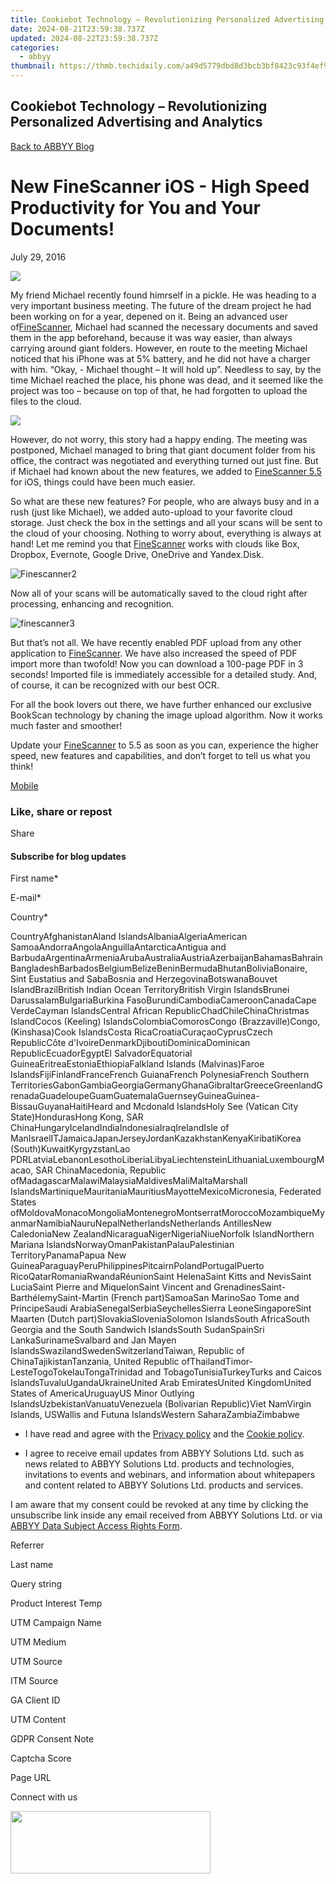 ```yaml
---
title: Cookiebot Technology – Revolutionizing Personalized Advertising and Analytics
date: 2024-08-21T23:59:38.737Z
updated: 2024-08-22T23:59:38.737Z
categories:
  - abbyy
thumbnail: https://thmb.techidaily.com/a49d5779dbd8d3bcb3bf8423c93f4ef941ba145d1cb34757b006a9b7dc8bcdff.jpeg
---
```


## Cookiebot Technology – Revolutionizing Personalized Advertising and Analytics

[Back to ABBYY Blog](https://tools.techidaily.com/abbyy/products/)

# New FineScanner iOS - High Speed Productivity for You and Your Documents!

July 29, 2016

![](https://static2.abbyy.com/abbyycommedia/28778/siri-ios-13.png) 

My friend Michael recently found himrself in a pickle. He was heading to a very important business meeting. The future of the dream project he had been working on for a year, depened on it. Being an advanced user of[FineScanner](http://qrs.ly/3f56xfu), Michael had scanned the necessary documents and saved them in the app beforehand, because it was way easier, than always carrying around giant folders. However, en route to the meeting Michael noticed that his iPhone was at 5% battery, and he did not have a charger with him. “Okay, - Michael thought – It will hold up”. Needless to say, by the time Michael reached the place, his phone was dead, and it seemed like the project was too – because on top of that, he had forgotten to upload the files to the cloud.

![](https://static1.abbyy.com/abbyycommedia/25865/istock_57926718_crop-e1469783397504.jpg)

However, do not worry, this story had a happy ending. The meeting was postponed, Michael managed to bring that giant document folder from his office, the contract was negotiated and everything turned out just fine. But if Michael had known about the new features, we added to [FineScanner 5.5](http://qrs.ly/3f56xfu) for iOS, things could have been much easier.

So what are these new features? For people, who are always busy and in a rush (just like Michael), we added auto-upload to your favorite cloud storage. Just check the box in the settings and all your scans will be sent to the cloud of your choosing. Nothing to worry about, everything is always at hand! Let me remind you that [FineScanner](http://qrs.ly/3f56xfu) works with clouds like Box, Dropbox, Evernote, Google Drive, OneDrive and Yandex.Disk.

![Finescanner2](https://static1.abbyy.com/abbyycommedia/25866/finescanner2-e1535379437559.png)

Now all of your scans will be automatically saved to the cloud right after processing, enhancing and recognition.

![finescanner3](https://static1.abbyy.com/abbyycommedia/25867/finescanner3-1-300x178.png)

But that’s not all. We have recently enabled PDF upload from any other application to [FineScanner](http://qrs.ly/3f56xfu). We have also increased the speed of PDF import more than twofold! Now you can download a 100-page PDF in 3 seconds! Imported file is immediately accessible for a detailed study. And, of course, it can be recognized with our best OCR.

For all the book lovers out there, we have further enhanced our exclusive BookScan technology by chaning the image upload algorithm. Now it works much faster and smoother!

Update your [FineScanner](http://qrs.ly/3f56xfu) to 5.5 as soon as you can, experience the higher speed, new features and capabilities, and don’t forget to tell us what you think!

[Mobile](https://tools.techidaily.com/abbyy/products/) 

### Like, share or repost

Share 

#### Subscribe for blog updates

First name\*

E-mail\*

Сountry\*

СountryAfghanistanAland IslandsAlbaniaAlgeriaAmerican SamoaAndorraAngolaAnguillaAntarcticaAntigua and BarbudaArgentinaArmeniaArubaAustraliaAustriaAzerbaijanBahamasBahrainBangladeshBarbadosBelgiumBelizeBeninBermudaBhutanBoliviaBonaire, Sint Eustatius and SabaBosnia and HerzegovinaBotswanaBouvet IslandBrazilBritish Indian Ocean TerritoryBritish Virgin IslandsBrunei DarussalamBulgariaBurkina FasoBurundiCambodiaCameroonCanadaCape VerdeCayman IslandsCentral African RepublicChadChileChinaChristmas IslandCocos (Keeling) IslandsColombiaComorosCongo (Brazzaville)Congo, (Kinshasa)Cook IslandsCosta RicaCroatiaCuraçaoCyprusCzech RepublicCôte d'IvoireDenmarkDjiboutiDominicaDominican RepublicEcuadorEgyptEl SalvadorEquatorial GuineaEritreaEstoniaEthiopiaFalkland Islands (Malvinas)Faroe IslandsFijiFinlandFranceFrench GuianaFrench PolynesiaFrench Southern TerritoriesGabonGambiaGeorgiaGermanyGhanaGibraltarGreeceGreenlandGrenadaGuadeloupeGuamGuatemalaGuernseyGuineaGuinea-BissauGuyanaHaitiHeard and Mcdonald IslandsHoly See (Vatican City State)HondurasHong Kong, SAR ChinaHungaryIcelandIndiaIndonesiaIraqIrelandIsle of ManIsraelITJamaicaJapanJerseyJordanKazakhstanKenyaKiribatiKorea (South)KuwaitKyrgyzstanLao PDRLatviaLebanonLesothoLiberiaLibyaLiechtensteinLithuaniaLuxembourgMacao, SAR ChinaMacedonia, Republic ofMadagascarMalawiMalaysiaMaldivesMaliMaltaMarshall IslandsMartiniqueMauritaniaMauritiusMayotteMexicoMicronesia, Federated States ofMoldovaMonacoMongoliaMontenegroMontserratMoroccoMozambiqueMyanmarNamibiaNauruNepalNetherlandsNetherlands AntillesNew CaledoniaNew ZealandNicaraguaNigerNigeriaNiueNorfolk IslandNorthern Mariana IslandsNorwayOmanPakistanPalauPalestinian TerritoryPanamaPapua New GuineaParaguayPeruPhilippinesPitcairnPolandPortugalPuerto RicoQatarRomaniaRwandaRéunionSaint HelenaSaint Kitts and NevisSaint LuciaSaint Pierre and MiquelonSaint Vincent and GrenadinesSaint-BarthélemySaint-Martin (French part)SamoaSan MarinoSao Tome and PrincipeSaudi ArabiaSenegalSerbiaSeychellesSierra LeoneSingaporeSint Maarten (Dutch part)SlovakiaSloveniaSolomon IslandsSouth AfricaSouth Georgia and the South Sandwich IslandsSouth SudanSpainSri LankaSurinameSvalbard and Jan Mayen IslandsSwazilandSwedenSwitzerlandTaiwan, Republic of ChinaTajikistanTanzania, United Republic ofThailandTimor-LesteTogoTokelauTongaTrinidad and TobagoTunisiaTurkeyTurks and Caicos IslandsTuvaluUgandaUkraineUnited Arab EmiratesUnited KingdomUnited States of AmericaUruguayUS Minor Outlying IslandsUzbekistanVanuatuVenezuela (Bolivarian Republic)Viet NamVirgin Islands, USWallis and Futuna IslandsWestern SaharaZambiaZimbabwe

* I have read and agree with the [Privacy policy](https://tools.techidaily.com/abbyy/products/) and the [Cookie policy](https://tools.techidaily.com/abbyy/products/).

* I agree to receive email updates from ABBYY Solutions Ltd. such as news related to ABBYY Solutions Ltd. products and technologies, invitations to events and webinars, and information about whitepapers and content related to ABBYY Solutions Ltd. products and services.  
    
I am aware that my consent could be revoked at any time by clicking the unsubscribe link inside any email received from ABBYY Solutions Ltd. or via [ABBYY Data Subject Access Rights Form](https://tools.techidaily.com/abbyy/products/).

Referrer

Last name

Query string

Product Interest Temp

UTM Campaign Name

UTM Medium

UTM Source

ITM Source

GA Client ID

UTM Content

GDPR Consent Note

Captcha Score

Page URL

Connect with us

<ins class="adsbygoogle"
     style="display:block"
     data-ad-format="autorelaxed"
     data-ad-client="ca-pub-7571918770474297"
     data-ad-slot="1223367746"></ins>



<ins class="adsbygoogle"
     style="display:block"
     data-ad-client="ca-pub-7571918770474297"
     data-ad-slot="8358498916"
     data-ad-format="auto"
     data-full-width-responsive="true"></ins>



<!-- affiliate ads begin -->
<a href="https://godlikehost.sjv.io/c/5597632/1920054/21774" target="_top" id="1920054"><img src="//a.impactradius-go.com/display-ad/21774-1920054" border="0" alt="" width="320" height="100"/></a><img height="0" width="0" src="https://imp.pxf.io/i/5597632/1920054/21774" style="position:absolute;visibility:hidden;" border="0" />
<!-- affiliate ads end -->